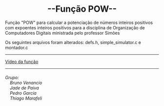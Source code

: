 
<h1 align="center" color="green">--Função POW--</h1>
<p>Função "POW" para calcular a potenciação de números inteiros positivos com expoentes inteiros positivos para a disciplina de Organização de Computadores Digitais ministrada pelo professor Simões</p>
<p>Os seguintes arquivos foram alterados: defs.h, simple_simulator.c e montador.c</p>
<hr>
<a href="https://drive.google.com/file/d/1uVMwHiQZUAytGwiyq9ApvBGUs_-bd8M3/view?usp=sharing">Vídeo da função</a>
<hr>
<h6>Grupo: <br> 
	&nbsp; &nbsp; Bruno Venancio <br> 
    &nbsp; &nbsp; Jade de Paiva <br>
    &nbsp; &nbsp; Pedro Garcia <br> 
    &nbsp; &nbsp; Thiago Marafeli 
</h6>

<br>

